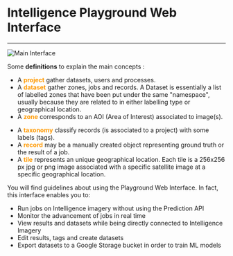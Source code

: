 # Intelligence Playground Web Interface

-----------------

![Main Interface](/images/web_ui/launcher.png)

Some **definitions** to explain the main concepts :

- A **<span style="color:#ff9900">project</span>** gather datasets, users and processes.
- A **<span style="color:#ff9900">dataset</span>** gather zones, jobs and records. A Dataset is essentially a list of labelled zones that have been put under the same "namespace", usually because they are related to in either labelling type or geographical location.
- A **<span style="color:#ff9900">zone</span>** corresponds to an AOI (Area of Interest) associated to image(s).
<!--- A **<span style="color:#ff9900">POI</span>** corresponds to an AOI (Area of Interest) which is not associated to image(s).-->
- A **<span style="color:#ff9900">taxonomy</span>** classify records (is associated to a project) with some labels (tags).
- A **<span style="color:#ff9900">record</span>** may be a manually created object representing ground truth or the result of a job.
- A **<span style="color:#ff9900">tile</span>** represents an unique geographical location. Each tile is a 256x256 px jpg or png image associated with a specific satellite image at a specific geographical location.

You will find guidelines about using the Playground Web Interface. In fact, this interface enables you to:

- Run jobs on Intelligence imagery without using the Prediction API
- Monitor the advancement of jobs in real time
- View results and datasets while being directly connected to Intelligence Imagery
- Edit results, tags and create datasets
- Export datasets to a Google Storage bucket in order to train ML models
